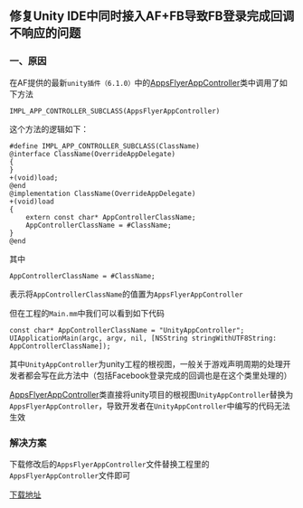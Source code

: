 ## 修复Unity IDE中同时接入AF+FB导致FB登录完成回调不响应的问题

### 一、原因

在AF提供的最新`unity插件（6.1.0）`中的[AppsFlyerAppController](https://github.com/AppsFlyerSDK/appsflyer-unity-plugin/blob/master/Assets/AppsFlyer/Plugins/iOS/AppsFlyerAppController.mm)类中调用了如下方法

```
IMPL_APP_CONTROLLER_SUBCLASS(AppsFlyerAppController)
```

这个方法的逻辑如下：

```
#define IMPL_APP_CONTROLLER_SUBCLASS(ClassName) 
@interface ClassName(OverrideAppDelegate)       
{                                               
}                                               
+(void)load;                                    
@end                                            
@implementation ClassName(OverrideAppDelegate)  
+(void)load                                     
{                                               
    extern const char* AppControllerClassName;  
    AppControllerClassName = #ClassName;        
}                                               
@end                                            
```

其中

```
AppControllerClassName = #ClassName;  
```

表示将`AppControllerClassName`的值置为`AppsFlyerAppController`


但在工程的`Main.mm`中我们可以看到如下代码

```
const char* AppControllerClassName = "UnityAppController";
UIApplicationMain(argc, argv, nil, [NSString stringWithUTF8String: AppControllerClassName]);
```

其中`UnityAppController`为unity工程的根视图，一般关于游戏声明周期的处理开发者都会写在此方法中（包括Facebook登录完成的回调也是在这个类里处理的）


[AppsFlyerAppController](https://github.com/AppsFlyerSDK/appsflyer-unity-plugin/blob/master/Assets/AppsFlyer/Plugins/iOS/AppsFlyerAppController.mm)类直接将unity项目的根视图`UnityAppController`替换为`AppsFlyerAppController`，导致开发者在`UnityAppController`中编写的代码无法生效

### 解决方案

下载修改后的`AppsFlyerAppController`文件替换工程里的`AppsFlyerAppController`文件即可

[下载地址](https://support.appsflyer.com/attachments/token/hFODAo0hi7ynX0HAedlR7ftYM/?name=AppsFlyerAppController+%281%29.mm)